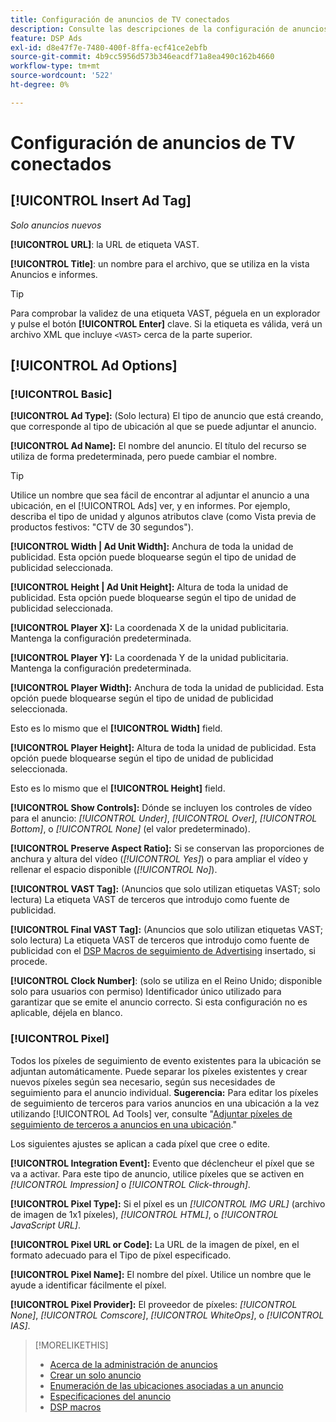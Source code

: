 ```yaml
---
title: Configuración de anuncios de TV conectados
description: Consulte las descripciones de la configuración de anuncios disponibles para anuncios de TV conectados.
feature: DSP Ads
exl-id: d8e47f7e-7480-400f-8ffa-ecf41ce2ebfb
source-git-commit: 4b9cc5956d573b346eacdf71a8ea490c162b4660
workflow-type: tm+mt
source-wordcount: '522'
ht-degree: 0%

---
```


# Configuración de anuncios de TV conectados

## [!UICONTROL Insert Ad Tag]

*Solo anuncios nuevos*

**[!UICONTROL URL]**: la URL de etiqueta VAST.

**[!UICONTROL Title]**: un nombre para el archivo, que se utiliza en la vista Anuncios e informes.

>[!TIP]
>
> Para comprobar la validez de una etiqueta VAST, péguela en un explorador y pulse el botón **[!UICONTROL Enter]** clave. Si la etiqueta es válida, verá un archivo XML que incluye `<VAST>` cerca de la parte superior.

## [!UICONTROL Ad Options]

### [!UICONTROL Basic]

**[!UICONTROL Ad Type]:** (Solo lectura) El tipo de anuncio que está creando, que corresponde al tipo de ubicación al que se puede adjuntar el anuncio.

**[!UICONTROL Ad Name]:** El nombre del anuncio. El título del recurso se utiliza de forma predeterminada, pero puede cambiar el nombre.

>[!TIP]
>
> Utilice un nombre que sea fácil de encontrar al adjuntar el anuncio a una ubicación, en el [!UICONTROL Ads] ver, y en informes. Por ejemplo, describa el tipo de unidad y algunos atributos clave (como Vista previa de productos festivos: &quot;CTV de 30 segundos&quot;).

**[!UICONTROL Width | Ad Unit Width]:** Anchura de toda la unidad de publicidad. Esta opción puede bloquearse según el tipo de unidad de publicidad seleccionada.

**[!UICONTROL Height | Ad Unit Height]:** Altura de toda la unidad de publicidad. Esta opción puede bloquearse según el tipo de unidad de publicidad seleccionada.

**[!UICONTROL Player X]:** La coordenada X de la unidad publicitaria. Mantenga la configuración predeterminada.

**[!UICONTROL Player Y]:** La coordenada Y de la unidad publicitaria. Mantenga la configuración predeterminada.

**[!UICONTROL Player Width]:** Anchura de toda la unidad de publicidad. Esta opción puede bloquearse según el tipo de unidad de publicidad seleccionada.

Esto es lo mismo que el **[!UICONTROL Width]** field.

**[!UICONTROL Player Height]:** Altura de toda la unidad de publicidad. Esta opción puede bloquearse según el tipo de unidad de publicidad seleccionada.

Esto es lo mismo que el **[!UICONTROL Height]** field.

**[!UICONTROL Show Controls]:** Dónde se incluyen los controles de vídeo para el anuncio: *[!UICONTROL Under]*, *[!UICONTROL Over]*, *[!UICONTROL Bottom]*, o *[!UICONTROL None]* (el valor predeterminado).

**[!UICONTROL Preserve Aspect Ratio]:** Si se conservan las proporciones de anchura y altura del vídeo (*[!UICONTROL Yes]*) o para ampliar el vídeo y rellenar el espacio disponible (*[!UICONTROL No]*).

**[!UICONTROL VAST Tag]:** (Anuncios que solo utilizan etiquetas VAST; solo lectura) La etiqueta VAST de terceros que introdujo como fuente de publicidad.

**[!UICONTROL Final VAST Tag]:** (Anuncios que solo utilizan etiquetas VAST; solo lectura) La etiqueta VAST de terceros que introdujo como fuente de publicidad con el [DSP Macros de seguimiento de Advertising](/help/dsp/campaign-management/macros.md) insertado, si procede.

**[!UICONTROL Clock Number]**: (solo se utiliza en el Reino Unido; disponible solo para usuarios con permiso) Identificador único utilizado para garantizar que se emite el anuncio correcto. Si esta configuración no es aplicable, déjela en blanco.

### [!UICONTROL Pixel]

Todos los píxeles de seguimiento de evento existentes para la ubicación se adjuntan automáticamente. Puede separar los píxeles existentes y crear nuevos píxeles según sea necesario, según sus necesidades de seguimiento para el anuncio individual. **Sugerencia:** Para editar los píxeles de seguimiento de terceros para varios anuncios en una ubicación a la vez utilizando [!UICONTROL Ad Tools] ver, consulte &quot;[Adjuntar píxeles de seguimiento de terceros a anuncios en una ubicación](/help/dsp/campaign-management/ads/ad-attach-to-placement.md#attach-pixels-ads).&quot;

Los siguientes ajustes se aplican a cada píxel que cree o edite.

**[!UICONTROL Integration Event]:** Evento que déclencheur el píxel que se va a activar. Para este tipo de anuncio, utilice píxeles que se activen en *[!UICONTROL Impression]* o *[!UICONTROL Click-through]*.

**[!UICONTROL Pixel Type]:** Si el píxel es un *[!UICONTROL IMG URL]* (archivo de imagen de 1x1 píxeles), *[!UICONTROL HTML]*, o *[!UICONTROL JavaScript URL]*.

**[!UICONTROL Pixel URL or Code]:** La URL de la imagen de píxel, en el formato adecuado para el Tipo de píxel especificado.

**[!UICONTROL Pixel Name]:** El nombre del píxel. Utilice un nombre que le ayude a identificar fácilmente el píxel.

**[!UICONTROL Pixel Provider]:** El proveedor de píxeles: *[!UICONTROL None]*, *[!UICONTROL Comscore]*, *[!UICONTROL WhiteOps]*, o *[!UICONTROL IAS]*.

>[!MORELIKETHIS]
>
>* [Acerca de la administración de anuncios](ad-about.md)
>* [Crear un solo anuncio](ad-create.md)
>* [Enumeración de las ubicaciones asociadas a un anuncio](/help/dsp/campaign-management/ads/ad-list-placements.md)
>* [Especificaciones del anuncio](ad-specs.md)
>* [DSP macros](/help/dsp/campaign-management/macros.md)
